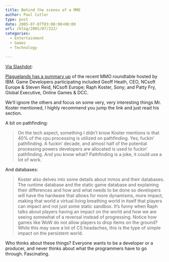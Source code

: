 ```yaml
---
title: Behind the scenes of a MMO
author: Paul Cutler
type: post
date: 2005-07-07T03:00:08+00:00
url: /blog/2005/07/322/
categories:
  - Entertainment
  - Games
  - Technology

---
```

[Via Slashdot][1]:

[Plaguelands has a summary up][2] of the recent MMO roundtable hosted by IBM. Game Developers participating included Geoff Heath, CEO, NCsoft Europe & Steven Reid, NCsoft Europe; Raph Koster, Sony; and Patty Fry, Global Executive, Online Games & DCC.

We&#8217;ll ignore the others and focus on some very, very interesting things Mr. Koster mentioned, I highly recommend you jump the link and just read his section.

A bit on pathfinding:

> On the tech aspect, something I didn’t know Koster mentions is that 40% of the cpu processing is utilized on pathfinding. Yes, fuckin’ pathfinding. A fuckin’ decade, and almost half of the potential processing powers developers are allocated is used to fuckin’ pathfinding. And you know what? Pathfinding is a joke, it could use a lot of work.

And databases:

> Koster also delves into some details about mmos and their databases. The runtime database and the static game database and explaining their differences and how and what needs to be done so developers will have the hardware that allows for more dynamisms, more impact, making that world a virtual living breathing world in itself that players can impact and not just some static sandbox. It’s funny when Raph talks about players having an impact on the world and how we are seeing somewhat of a reversal instead of progressing. Notice how games like WoW do not allow players to drop items on the ground? While this may save a lot of CS headaches, this is the type of simple impact on the persistent world.

Who thinks about these things? Everyone wants to be a developer or a producer, and never thinks about what the programmers have to go through. Fascinating.

 [1]: http://games.slashdot.org/article.pl?sid=05/07/06/1652245&tid=209&tid=136
 [2]: http://plaguelands.com/?p=118